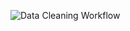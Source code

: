 ![Data Cleaning Workflow](https://github.com/EslamFouadd/Data_Cleaning_Internship/assets/77150715/78ffeefd-196b-4ce9-a5a5-20de6b7fd852)
